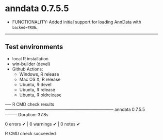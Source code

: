 # anndata 0.7.5.5

* FUNCTIONALITY: Added initial support for loading AnnData with `backed=TRUE`.

--------------------------------------------------------------------------

## Test environments
* local R installation
* win-builder (devel)
* Github Actions: 
  - Windows, R release
  - Mac OS X, R release
  - Ubuntu, R devel
  - Ubuntu, R release
  - Ubuntu, R oldrelease

── R CMD check results ──────────────────────────────────── anndata 0.7.5.5 ────
Duration: 37.8s

0 errors ✔ | 0 warnings ✔ | 0 notes ✔

R CMD check succeeded

